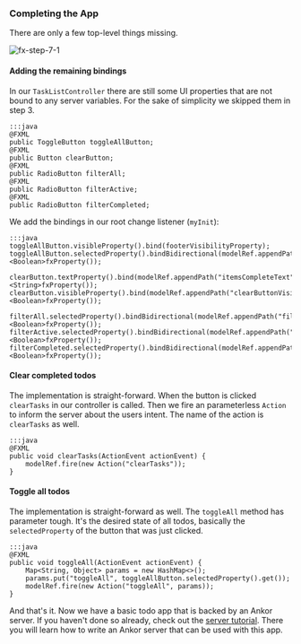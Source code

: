 ### Completing the App

There are only a few top-level things missing.

![fx-step-7-1](/static/images/tutorial/fx-step-7-1.png)

#### Adding the remaining bindings

In our `TaskListController` there are still some UI properties that are not bound to any server variables.
For the sake of simplicity we skipped them in step 3.

    :::java
    @FXML
    public ToggleButton toggleAllButton;
    @FXML
    public Button clearButton;
    @FXML
    public RadioButton filterAll;
    @FXML
    public RadioButton filterActive;
    @FXML
    public RadioButton filterCompleted;

We add the bindings in our root change listener (`myInit`):

    :::java
    toggleAllButton.visibleProperty().bind(footerVisibilityProperty);
    toggleAllButton.selectedProperty().bindBidirectional(modelRef.appendPath("toggleAll").<Boolean>fxProperty());

    clearButton.textProperty().bind(modelRef.appendPath("itemsCompleteText").<String>fxProperty());
    clearButton.visibleProperty().bind(modelRef.appendPath("clearButtonVisibility").<Boolean>fxProperty());

    filterAll.selectedProperty().bindBidirectional(modelRef.appendPath("filterAllSelected").<Boolean>fxProperty());
    filterActive.selectedProperty().bindBidirectional(modelRef.appendPath("filterActiveSelected").<Boolean>fxProperty());
    filterCompleted.selectedProperty().bindBidirectional(modelRef.appendPath("filterCompletedSelected").<Boolean>fxProperty());

#### Clear completed todos

The implementation is straight-forward.
When the button is clicked `clearTasks` in our controller is called.
Then we fire an parameterless `Action` to inform the server about the users intent.
The name of the action is `clearTasks` as well.

    :::java
    @FXML
    public void clearTasks(ActionEvent actionEvent) {
        modelRef.fire(new Action("clearTasks"));
    }

#### Toggle all todos

The implementation is straight-forward as well.
The `toggleAll` method has parameter tough.
It's the desired state of all todos, basically the `selectedProperty` of the button that was just clicked.

    :::java
    @FXML
    public void toggleAll(ActionEvent actionEvent) {
        Map<String, Object> params = new HashMap<>();
        params.put("toggleAll", toggleAllButton.selectedProperty().get());
        modelRef.fire(new Action("toggleAll", params));
    }

And that's it. Now we have a basic todo app that is backed by an Ankor server.
If you haven't done so already, check out the [server tutorial][1].
There you will learn how to write an Ankor server that can be used with this app.

[1]: /tutorials/server